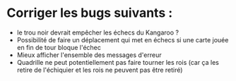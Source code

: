 # Corriger les bugs suivants :
- le trou noir devrait empêcher les échecs du Kangaroo ?
- Possibilité de faire un déplacement qui met en échecs si une carte jouée en fin de tour bloque l'échec
- Mieux afficher l'ensemble des messages d'erreur
- Quadrille ne peut potentiellement pas faire tourner les rois (car ça les retire de l'échiquier et les rois ne peuvent pas être retiré)
